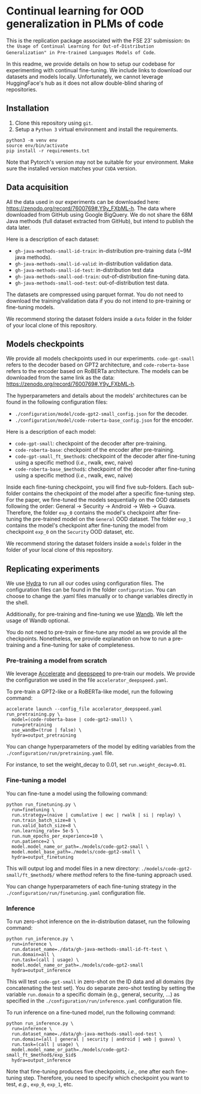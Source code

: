 # Continual learning for OOD generalization in PLMs of code

This is the replication package associated with the FSE 23' submission:
```On the Usage of Continual Learning for Out-of-Distribution Generalization" in Pre-trained Languages Models of Code```.

In this readme, we provide details on how to setup our codebase for experimenting with continual fine-tuning. We include links to download our datasets and models locally. Unfortunately, we cannot leverage HuggingFace's hub as it does not allow double-blind sharing of repositories.

## Installation
1. Clone this repository using ```git```.
2. Setup a ```Python 3``` virtual environment and install the requirements.
```shell
python3 -m venv env
source env/bin/activate
pip install -r requirements.txt
```
Note that Pytorch's version may not be suitable for your environment. Make sure the installed version matches your ```CUDA``` version.

## Data acquisition
All the data used in our experiments can be downloaded here: https://zenodo.org/record/7600769#.Y9y_FXbML-h. The data where downloaded from GitHub using Google BigQuery. 
We do not share the 68M Java methods (full dataset extracted from GitHub), but intend to publish the data later.

Here is a description of each dataset:
* ```gh-java-methods-small-id-train```: in-distribution pre-training data (~9M java methods).
* ```gh-java-methods-small-id-valid```: in-distribution validation data.
* ```gh-java-methods-small-id-test```: in-distribution test data
* ```gh-java-methods-small-ood-train```: out-of-distribution fine-tuning data.
* ```gh-java-methods-small-ood-test```: out-of-distribution test data.

The datasets are compressed using parquet format. You do not need to download the training/validation data if you do not intend to pre-training or fine-tuning models.

We recommend storing the dataset folders inside a ```data``` folder in the folder of your local clone of this repository.

## Models checkpoints
We provide all models checkpoints used in our experiments. ```code-gpt-small``` refers to the decoder based on GPT2 architecture, and ```code-roberta-base``` refers to the encoder based on RoBERTa architecture.
The models can be downloaded from the same link as the data: https://zenodo.org/record/7600769#.Y9y_FXbML-h.

The hyperparameters and details about the models' architectures can be found in the following configuration files:
* ```./configuration/model/code-gpt2-small_config.json``` for the decoder.
* ```./configuration/model/code-roberta-base_config.json``` for the encoder.

Here is a description of each model:
* ```code-gpt-small```: checkpoint of the decoder after pre-training.
* ```code-roberta-base```: checkpoint of the encoder after pre-training.
* ```code-gpt-small_ft_$method$```: checkpoint of the decoder after fine-tuning using a specific method (*i.e.*, rwalk, ewc, naive)
* ```code-roberta-base_$method$```: checkpoint of the decoder after fine-tuning using a specific method (*i.e.*, rwalk, ewc, naive) 

Inside each fine-tuning checkpoint, you will find five sub-folders. Each sub-folder contains the checkpoint of the model after a specific fine-tuning step.
For the paper, we fine-tuned the models sequentially on the OOD datasets following the order: General &rarr; Security &rarr; Android &rarr; Web &rarr; Guava. Therefore, the folder ```exp_0``` contains the model's checkpoint after fine-tuning the pre-trained model on the ```General``` OOD dataset. The folder ```exp_1``` contains the model's checkpoint after fine-tuning the model from checkpoint ```exp_0``` on the ```Security``` OOD dataset, etc.

We recommend storing the dataset folders inside a ```models``` folder in the folder of your local clone of this repository.

## Replicating experiments

We use [Hydra](https://hydra.cc/) to run all our codes using configuration files. The configuration files can be found in the folder ```configuration```. You can choose to change the .yaml files manually or to change variables directly in the shell.

Additionally, for pre-training and fine-tuning we use [Wandb](https://wandb.ai/site). We left the usage of Wandb optional.

You do not need to pre-train or fine-tune any model as we provide all the checkpoints. Nonetheless, we provide explanation on how to run a pre-training and a fine-tuning for sake of completeness.

### Pre-training a model from scratch
We leverage [Accelerate](https://huggingface.co/docs/accelerate/index) and [deepspeed](https://huggingface.co/docs/accelerate/usage_guides/deepspeed) to pre-train our models. We provide the configuration we used in the file ```accelerator_deepspeed.yaml```.

To pre-train a GPT2-like or a RoBERTa-like model, run the following command:
```shell
accelerate launch --config_file accelerator_deepspeed.yaml run_pretraining.py \
  model=(code-roberta-base | code-gpt2-small) \
  run=pretraining
  use_wandb=(true | false) \
  hydra=output_pretraining
```
You can change hyperparameters of the model by editing variables from the ```./configuration/run/pretraining.yaml``` file.

For instance, to set the weight_decay to 0.01, set `run.weight_decay=0.01`.

### Fine-tuning a model
You can fine-tune a model using the following command:
```shell
python run_finetuning.py \
  run=finetuning \
  run.strategy=(naive | cumulative | ewc | rwalk | si | replay) \
  run.train_batch_size=8 \
  run.valid_batch_size=8 \
  run.learning_rate= 5e-5 \
  run.num_epochs_per_experience=10 \
  run.patience=2 \
  model.model_name_or_path=./models/code-gpt2-small \
  model.model_base_path=./models/code-gpt2-small \
  hydra=output_finetuning 
```
This will output log and model files in a new directory: 
`./models/code-gpt2-small/ft_$method$/` where $method$ refers to the fine-tuning approach used.

You can change hyperparameters of each fine-tuning strategy in the ```./configuration/run/finetuning.yaml``` configuration file.

### Inference
To run zero-shot inference on the in-distribution dataset, run the following command:
```shell
python run_inference.py \
  run=inference \
  run.dataset_name=./data/gh-java-methods-small-id-ft-test \
  run.domain=all \
  run.task=(call | usage) \
  model.model_name_or_path=./models/code-gpt2-small
  hydra=output_inference
```
This will test `code-gpt-small` in zero-shot on the ID data and all domains (by concatenating the test set). You do separate zero-shot testing by setting the variable `run.domain` to a specific domain (e.g., general, security, ...) as specified in the `./configuration/run/inference.yaml` configuration file.

To run inference on a fine-tuned model, run the following command:
```shell
python run_inference.py \
  run=inference \
  run.dataset_name=./data/gh-java-methods-small-ood-test \
  run.domain=(all | general | security | android | web | guava) \
  run.task=(call | usage) \
  model.model_name_or_path=./models/code-gpt2-small_ft_$method$/exp_$id$
  hydra=output_inference
```
Note that fine-tuning produces five checkpoints, *i.e.*, one after each fine-tuning step. Therefore, you need to specify which checkpoint you want to test, *e.g.*, `exp_0`, `exp_1`, etc.